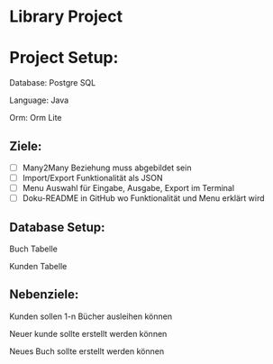 # Library Project

# Project Setup:

Database: Postgre SQL

Language: Java

Orm: Orm Lite

## Ziele:

- [ ]  Many2Many Beziehung muss abgebildet sein
- [ ]  Import/Export Funktionalität als JSON
- [ ]  Menu Auswahl für Eingabe, Ausgabe, Export im Terminal
- [ ]  Doku-README in GitHub wo Funktionalität und Menu erklärt wird

## Database Setup:

Buch Tabelle

Kunden Tabelle

## Nebenziele:

Kunden sollen 1-n Bücher ausleihen können

Neuer kunde sollte erstellt werden können

Neues Buch sollte erstellt werden können
